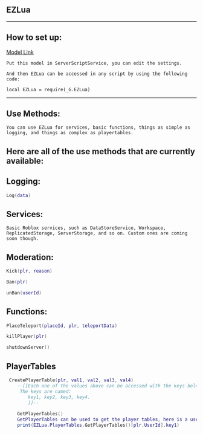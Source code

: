 ## EZLua
-----
##  How to set up:
[Model Link](https://www.roblox.com/library/8226822035)
```
Put this model in ServerScriptService, you can edit the settings.

And then EZLua can be accessed in any script by using the following code:

local EZLua = require(_G.EZLua)

```
----
## Use Methods:
```
You can use EZLua for services, basic functions, things as simple as logging, and things as complex as playertables.
```
## Here are all of the use methods that are currently available:
##
##
## Logging:
```lua
Log(data)
```
##
##
## Services:
```
Basic Roblox services, such as DataStoreService, Workspace, ReplicatedStorage, ServerStorage, and so on. Custom ones are coming soon though.
```
##
##
## Moderation:
```lua
Kick(plr, reason)

Ban(plr)

unBan(userId)
```
##
##
## Functions:
```lua
PlaceTeleport(placeId, plr, teleportData)

killPlayer(plr)

shutdownServer()
```
##
##
## PlayerTables
```lua
 CreatePlayerTable(plr, val1, val2, val3, val4)
    --[[Each one of the values above can be accessed with the keys below.
     The keys are named:
        key1, key2, key3, key4.
        ]]--
        
    GetPlayerTables()
    GetPlayerTables can be used to get the player tables, here is a use example.
    print(EZLua.PlayerTables.GetPlayerTables()[plr.UserId].key1)
```


